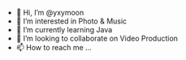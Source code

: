 - 👋 Hi, I’m @yxymoon
- 👀 I’m interested in Photo & Music
- 🌱 I’m currently learning Java
- 💞️ I’m looking to collaborate on Video Production
- 📫 How to reach me ...

<!---
yxymoon/yxymoon is a ✨ special ✨ repository because its `README.md` (this file) appears on your GitHub profile.
You can click the Preview link to take a look at your changes.
--->
